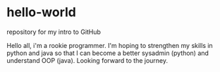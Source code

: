 # hello-world
repository for my intro to GitHub

Hello all, i'm a rookie programmer. I'm hoping to strengthen my skills in python and java so that I can become a better sysadmin (python) and understand OOP (java).
Looking forward to the journey.
